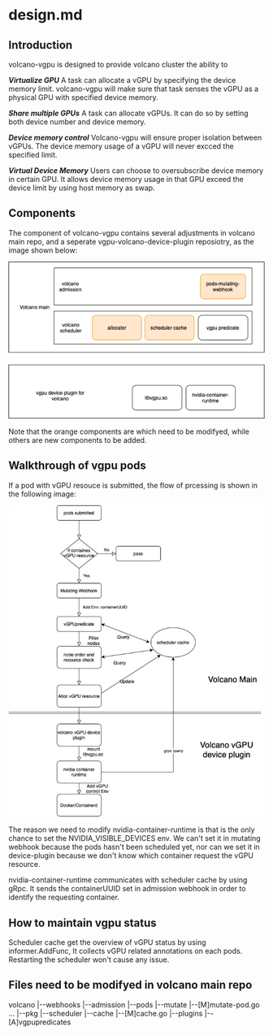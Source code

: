 # design.md

## Introduction

volcano-vgpu is designed to provide volcano cluster the ability to 

***Virtualize GPU*** A task can allocate a vGPU by specifying the device memory limit. volcano-vgpu will make sure that task senses the vGPU as a physical GPU with specified device memory.

***Share multiple GPUs*** A task can allocate vGPUs. It can do so by setting both device number and device memory.

***Device memory control*** Volcano-vgpu will ensure proper isolation between vGPUs. The device memory usage of a vGPU will never excced the specified limit.

***Virtual Device Memory*** Users can choose to oversubscribe device memory in certain GPU. It allows device memory usage in that GPU exceed the device limit by using host memory as swap.

## Components

The component of volcano-vgpu contains several adjustments in volcano main repo, and a seperate vgpu-volcano-device-plugin reposiotry, as the image shown below:

![img](./components.png)

Note that the orange components are which need to be modifyed, while others are new components to be added.


## Walkthrough of vgpu pods

If a pod with vGPU resouce is submitted, the flow of prcessing is shown in the following image:

![img](./podflow.jpg)

The reason we need to modify nvidia-container-runtime is that is the only chance to set the NVIDIA_VISIBLE_DEVICES env. We can't set it in mutating webhook because the pods hasn't been scheduled yet, nor can we set it in device-plugin because we don't know which container request the vGPU resource.

nvidia-container-runtime communicates with scheduler cache by using gRpc. It sends the containerUUID set in admission webhook in order to identify the requesting container.

## How to maintain vgpu status

Scheduler cache get the overview of vGPU status by using informer.AddFunc, It collects vGPU related annotations on each pods. Restarting the scheduler won't cause any issue.

## Files need to be modifyed in volcano main repo

volcano
|--webhooks
	|--admission
        	|--pods
		    |--mutate
		    	|--[M]mutate-pod.go
...
|--pkg
   |--scheduler
	|--cache
	    |--[M]cache.go
	|--plugins
	    |--[A]vgpupredicates



